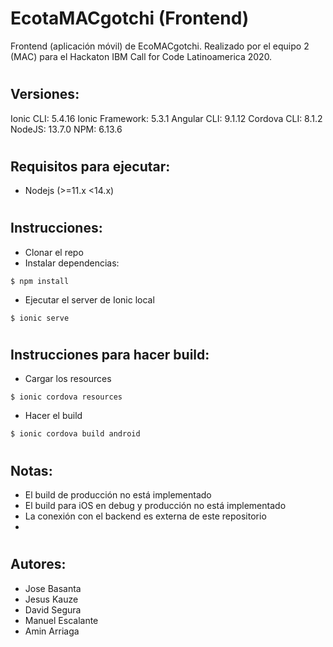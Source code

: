 # EcotaMACgotchi (Frontend)
Frontend (aplicación móvil) de EcoMACgotchi. Realizado por el equipo 2 (MAC) para el Hackaton IBM Call for Code Latinoamerica 2020. 
#
Versiones:
---------
Ionic CLI: 5.4.16
Ionic Framework: 5.3.1
Angular CLI: 9.1.12
Cordova CLI: 8.1.2
NodeJS: 13.7.0
NPM: 6.13.6
#
Requisitos para ejecutar:
---------

- Nodejs (>=11.x <14.x)
#
Instrucciones:
---------

- Clonar el repo
- Instalar dependencias:
```
$ npm install
```

- Ejecutar el server de Ionic local
```
$ ionic serve
```

#
Instrucciones para hacer build:
---------
- Cargar los resources
```
$ ionic cordova resources
```
- Hacer el build
```
$ ionic cordova build android
```
#
Notas:
---------
- El build de producción no está implementado
- El build para iOS en debug y producción no está implementado
- La conexión con el backend es externa de este repositorio
- 
#
Autores:
---------
- Jose Basanta
- Jesus Kauze
- David Segura
- Manuel Escalante
- Amin Arriaga

